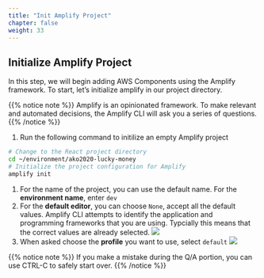 ```yaml
---
title: "Init Amplify Project"
chapter: false
weight: 33
---
```


## Initialize Amplify Project

In this step, we will begin adding AWS Components using the Amplify framework. To start, let’s initialize amplify in our project directory.

{{% notice note %}}
Amplify is an opinionated framework. To make relevant and automated decisions, the Amplify CLI will ask you a series of questions.
{{% /notice %}}

1. Run the following command to initilize an empty Amplify project
```bash
# Change to the React project directory
cd ~/environment/ako2020-lucky-money
# Initialize the project configuration for Amplify
amplify init
```
1. For the name of the project, you can use the default name. For the **environment name**, enter `dev`
1. For the **default editor**, you can choose `None`, accept all the default values. Amplify CLI attempts to identify the application and programming frameworks that you are using. Typcially this means that the correct values are already selected. 
![](/images/reactApp/amplify_init.png)
1. When asked choose the **profile** you want to use, select `default`
![](/images/reactApp/amplify_profile.png)


{{% notice note %}}
If you make a mistake during the Q/A portion, you can use CTRL-C to safely start over.
{{% /notice %}}
